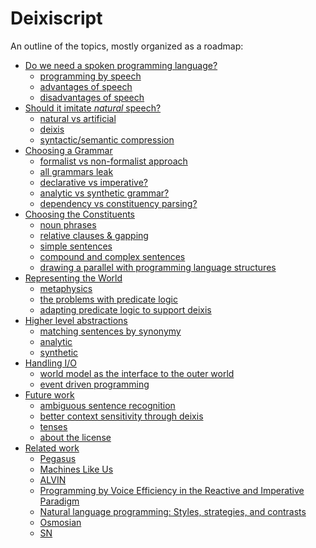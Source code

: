 # Deixiscript

An outline of the topics, mostly organized as a roadmap:

- [Do we need a spoken programming language?]()
  - [programming by speech]()
  - [advantages of speech]()
  - [disadvantages of speech]()
- [Should it imitate _natural_ speech?]()
  - [natural vs artificial]()
  - [deixis]()
  - [syntactic/semantic compression]()
- [Choosing a Grammar]()
  - [formalist vs non-formalist approach]()
  - [all grammars leak]()
  - [declarative vs imperative?]()
  - [analytic vs synthetic grammar?]()
  - [dependency vs constituency parsing?]()
- [Choosing the Constituents]()
  - [noun phrases]()
  - [relative clauses & gapping]()
  - [simple sentences]()
  - [compound and complex sentences]()
  - [drawing a parallel with programming language structures]()
- [Representing the World]()
  - [metaphysics]()
  - [the problems with predicate logic]()
  - [adapting predicate logic to support deixis]()
- [Higher level abstractions]()
  - [matching sentences by synonymy]()
  - [analytic]()
  - [synthetic]()
- [Handling I/O]()
  - [world model as the interface to the outer world]()
  - [event driven programming]()
- [Future work]()
  - [ambiguous sentence recognition]()
  - [better context sensitivity through deixis]()
  - [tenses]()
  - [about the license]()
- [Related work]()
  - [Pegasus]()
  - [Machines Like Us]()
  - [ALVIN]()
  - [Programming by Voice Efficiency in the Reactive and Imperative Paradigm]()
  - [Natural language programming: Styles, strategies, and contrasts]()
  - [Osmosian]()
  - [SN]()
